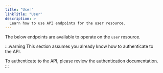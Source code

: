 ```yaml
---
title: "User"
linkTitle: "User"
description: >
  Learn how to use API endpoints for the user resource.
---
```


The below endpoints are available to operate on the `user` resource.

:::warning
This section assumes you already know how to authenticate to the API.

To authenticate to the API, please review the [authentication documentation](/docs/reference/api/authentication.md).
:::
